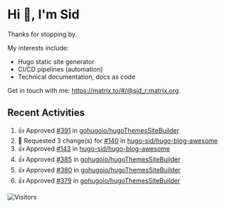 # Hi 👋, I'm Sid

Thanks for stopping by. 

My interests include:
- Hugo static site generator
- CI/CD pipelines (automation)
- Technical documentation, docs as code

Get in touch with me: https://matrix.to/#/@sid_r:matrix.org.
## Recent Activities

<!--RECENT_ACTIVITY:start-->
1. 👍 Approved [#391](https://github.com/gohugoio/hugoThemesSiteBuilder/pull/391#pullrequestreview-1774014817) in [gohugoio/hugoThemesSiteBuilder](https://github.com/gohugoio/hugoThemesSiteBuilder)<br>
2. 🔴 Requested 3 change(s) for [#140](https://github.com/hugo-sid/hugo-blog-awesome/pull/140#pullrequestreview-1761252118) in [hugo-sid/hugo-blog-awesome](https://github.com/hugo-sid/hugo-blog-awesome)<br>
3. 👍 Approved [#143](https://github.com/hugo-sid/hugo-blog-awesome/pull/143#pullrequestreview-1761251422) in [hugo-sid/hugo-blog-awesome](https://github.com/hugo-sid/hugo-blog-awesome)<br>
4. 👍 Approved [#385](https://github.com/gohugoio/hugoThemesSiteBuilder/pull/385#pullrequestreview-1754169916) in [gohugoio/hugoThemesSiteBuilder](https://github.com/gohugoio/hugoThemesSiteBuilder)<br>
5. 👍 Approved [#380](https://github.com/gohugoio/hugoThemesSiteBuilder/pull/380#pullrequestreview-1749237091) in [gohugoio/hugoThemesSiteBuilder](https://github.com/gohugoio/hugoThemesSiteBuilder)<br>
6. 👍 Approved [#379](https://github.com/gohugoio/hugoThemesSiteBuilder/pull/379#pullrequestreview-1749236969) in [gohugoio/hugoThemesSiteBuilder](https://github.com/gohugoio/hugoThemesSiteBuilder)<br>
<!--RECENT_ACTIVITY:end-->

![Visitors](https://api.visitorbadge.io/api/visitors?path=https%3A%2F%2Fgithub.com%2Fhugo-sid%2Fhugo-sid&countColor=%2337d67a&style=flat&labelStyle=upper)
